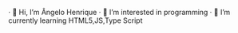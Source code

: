 · 👋 Hi, I’m Ângelo Henrique
· 👀 I’m interested in programming
· 🌱 I’m currently learning HTML5,JS,Type Script
